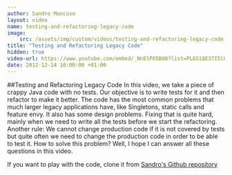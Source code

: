 ```yaml
---
author: Sandro Mancuso
layout: video
name: testing-and-refactoring-legacy-code
image:
    src: /assets/img/custom/videos/testing-and-refactoring-legacy-code.png
title: "Testing and Refactoring Legacy Code"
hidden: true
video-url: https://www.youtube.com/embed/_NnElPO5BU0?list=PLGS1QE37I5lQX33-yrnNasV_dHRh2oSkx
date: 2012-12-14 10:00:00 +01:00
---
```


##Testing and Refactoring Legacy Code
In this video, we take a piece of crappy Java code with no tests. Our objective is to write tests for it and then refactor to make it better. The code has the most common problems that much larger legacy applications have, like Singletons, static calls and feature envy. It also has some design problems. Fixing that is quite hard, mainly when we need to write all the tests before we start the refactoring. Another rule: We cannot change production code if it is not covered by tests but quite often we need to change the production code in order to be able to test it. How to solve this problem? Well, I hope I can answer all these questions in this video.

If you want to play with the code, clone it from [Sandro's Github repository]("https://github.com/sandromancuso/trip-service-kata")
